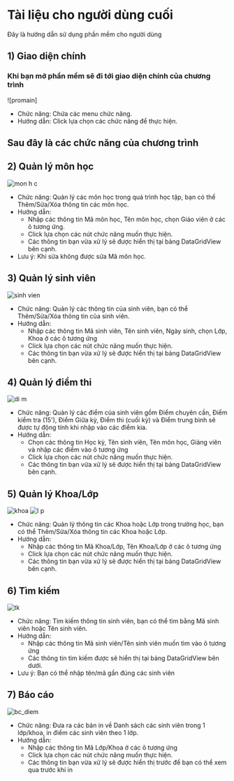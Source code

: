 # Tài liệu cho người dùng cuối

Đây là hướng dẫn sử dụng phần mềm cho người dùng
## 1) Giao diện chính
### Khi bạn mở phần mềm sẽ đi tới giao diện chính của chương trình
![promain]
- Chức năng: Chứa các menu chức năng. 
- Hướng dẫn: Click lựa chọn các chức năng để thực hiện.
## Sau đây là các chức năng của chương trình
## 2) Quản lý môn học
![mon h c](https://user-images.githubusercontent.com/27407242/28252965-ba188f32-6ac7-11e7-9308-e196bd46bee3.JPG)
- Chức năng: Quản lý các môn học trong quá trình học tập, bạn có thể Thêm/Sửa/Xóa thông tin các môn học.
- Hướng dẫn:
  <ul>
    <li>Nhập các thông tin Mã môn học, Tên môn học, chọn Giáo viên ở các ô tương ứng.</li>
    <li>Click lựa chọn các nút chức năng muốn thực hiện.</li>
    <li>Các thông tin bạn vừa xử lý sẽ được hiển thị tại bảng DataGridView bên cạnh.</li>
  </ul>
- Lưu ý: Khi sửa không được sửa Mã môn học.
## 3) Quản lý sinh viên
![sinh vien](https://user-images.githubusercontent.com/27407242/28252986-d415f88e-6ac7-11e7-9756-f2d8dee021a3.JPG)
* Chức năng: Quản lý các thông tin của sinh viên, bạn có thể Thêm/Sửa/Xóa thông tin của sinh viên.
* Hướng dẫn:
  <ul>
    <li>Nhập các thông tin Mã sinh viên, Tên sinh viên, Ngày sinh, chọn Lớp, Khoa ở các ô tương ứng</li>
    <li>Click lựa chọn các nút chức năng muốn thực hiện.</li>
    <li>Các thông tin bạn vừa xử lý sẽ được hiển thị tại bảng DataGridView bên cạnh.</li>
  </ul>
## 4) Quản lý điểm thi
![di m](https://user-images.githubusercontent.com/27407242/28252990-e15fe57c-6ac7-11e7-9513-fd81303f33cc.JPG)
* Chức năng: Quản lý các điểm của sinh viên gồm Điểm chuyên cần, Điểm kiểm tra (15'), Điểm Giữa kỳ, Điểm thi (cuối kỳ) và Điểm trung bình sẽ được tự động tính khi nhập vào các điểm kia.
* Hướng dẫn:
  <ul>
    <li>Chọn các thông tin Học kỳ, Tên sinh viên, Tên môn học, Giảng viên và nhập các điểm vào ô tương ứng</li>
    <li>Click lựa chọn các nút chức năng muốn thực hiện.</li>
    <li>Các thông tin bạn vừa xử lý sẽ được hiển thị tại bảng DataGridView bên cạnh.</li>
  </ul>
## 5) Quản lý Khoa/Lớp
![khoa](https://user-images.githubusercontent.com/27407242/28253002-061090b0-6ac8-11e7-9336-62d6efd69cd5.JPG)
![l p](https://user-images.githubusercontent.com/27407242/28252995-f8055c6c-6ac7-11e7-8d15-27543a14487d.JPG)
* Chức năng: Quản lý thông tin các Khoa hoặc Lớp trong trường học, bạn có thể Thêm/Sửa/Xóa thông tin các Khoa hoặc Lớp.
* Hướng dẫn:
  <ul>
    <li>Nhập các thông tin Mã Khoa/Lớp, Tên Khoa/Lớp ở các ô tương ứng</li>
    <li>Click lựa chọn các nút chức năng muốn thực hiện.</li>
    <li>Các thông tin bạn vừa xử lý sẽ được hiển thị tại bảng DataGridView bên cạnh.</li>
  </ul>
## 6) Tìm kiếm
![tk](https://user-images.githubusercontent.com/27407242/28253006-192f607c-6ac8-11e7-8490-04ef35b4b8d7.JPG)
* Chức năng: Tìm kiếm thông tin sinh viên, bạn có thể tìm bằng Mã sinh viên hoặc Tên sinh viên.
* Hướng dẫn:
  <ul>
    <li>Nhập các thông tin Mã sinh viên/Tên sinh viên muốn tìm vào ô tương ứng</li>
    <li>Các thông tin tìm kiếm được sẽ hiển thị tại bảng DataGridView bên dưới.</li>
  </ul>
* Lưu ý: Bạn có thể nhập tên/mã gần đúng các sinh viên
## 7) Báo cáo
![bc_diem](https://user-images.githubusercontent.com/27407242/28237121-f598d362-6961-11e7-9a9d-81b59dcc491a.JPG)
* Chức năng: Đưa ra các bản in về Danh sách các sinh viên trong 1 lớp/khoa, in điểm các sinh viên theo 1 lớp.
* Hướng dẫn: 
  <ul>
    <li>Nhập các thông tin Mã Lớp/Khoa ở các ô tương ứng</li>
    <li>Click lựa chọn các nút chức năng muốn thực hiện.</li>
    <li>Các thông tin bạn vừa xử lý sẽ được hiển thị trước để bạn có thể xem qua trước khi in</li>
  </ul>
>
